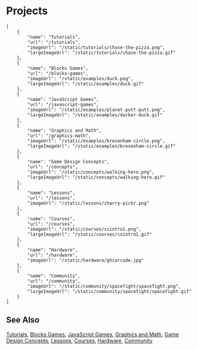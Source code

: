 # Projects

```codecard
[
    {
        "name": "Tutorials",
        "url": "/tutorials",
        "imageUrl": "/static/tutorials/chase-the-pizza.png",
        "largeImageUrl": "/static/tutorials/chase-the-pizza.gif"
    },
    {
        "name": "Blocks Games",
        "url": "/blocks-games",
        "imageUrl": "/static/examples/duck.png",
        "largeImageUrl": "/static/examples/duck.gif"
    },
    {
        "name": "JavaScript Games",
        "url": "/javascript-games",
        "imageUrl": "/static/examples/planet-putt-putt.png",
        "largeImageUrl": "/static/examples/darker-duck.gif"
    },
    {
        "name": "Graphics and Math",
        "url": "/graphics-math",
        "imageUrl": "/static/examples/bresenham-circle.png",
        "largeImageUrl": "/static/examples/bresenham-circle.gif"
    },
    {
        "name": "Game Design Concepts",
        "url": "/concepts",
        "imageUrl": "/static/concepts/walking-hero.png",
        "largeImageUrl": "/static/concepts/walking-hero.gif"
    },
    {
        "name": "Lessons",
        "url": "/lessons",
        "imageUrl": "/static/lessons/cherry-pickr.png"
    },
    {
        "name": "Courses",
        "url": "/courses",
        "imageUrl": "/static/courses/csintro1.png",
        "largeImageUrl": "/static/courses/csintro1.gif"
    },
    {
        "name": "Hardware",
        "url": "/hardware",
        "imageUrl": "/static/hardware/ghiarcade.jpg"
    },
    {
        "name": "Community",
        "url": "/community",
        "imageUrl": "/static/community/spacefight/spacefight.png",
        "largeImageUrl": "/static/community/spacefight/spacefight.gif"
    }
]
```

## See Also

[Tutorials](/tutorials),
[Blocks Games](/blocks-games),
[JavaScript Games](/javascript-games),
[Graphics and Math](/graphics-math),
[Game Design Concepts](/concepts),
[Lessons](/lessons),
[Courses](/courses),
[Hardware](/hardware),
[Community](/community)

